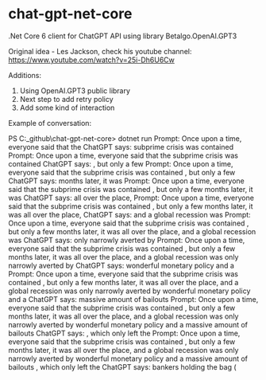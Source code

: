 # chat-gpt-net-core

 .Net Core 6 client for ChatGPT API using library Betalgo.OpenAI.GPT3

 Original idea - Les Jackson, check his youtube channel:
 https://www.youtube.com/watch?v=25i-Dh6U6Cw

Additions:
1. Using OpenAI.GPT3 public library
2. Next step to add retry policy
3. Add some kind of interaction 


Example of conversation:

PS C:\_github\chat-gpt-net-core> dotnet run
Prompt: Once upon a time, everyone said that the
ChatGPT says:  subprime crisis was contained
Prompt: Once upon a time, everyone said that the  subprime crisis was contained
ChatGPT says: , but only a few
Prompt: Once upon a time, everyone said that the  subprime crisis was contained , but only a few
ChatGPT says:  months later, it was
Prompt: Once upon a time, everyone said that the  subprime crisis was contained , but only a few  months later, it was
ChatGPT says:  all over the place,
Prompt: Once upon a time, everyone said that the  subprime crisis was contained , but only a few  months later, it was  all over the place,
ChatGPT says:  and a global recession was
Prompt: Once upon a time, everyone said that the  subprime crisis was contained , but only a few  months later, it was  all over the place,  and a global recession was
ChatGPT says:  only narrowly averted by
Prompt: Once upon a time, everyone said that the  subprime crisis was contained , but only a few  months later, it was  all over the place,  and a global recession was  only narrowly averted by
ChatGPT says:  wonderful monetary policy and a
Prompt: Once upon a time, everyone said that the  subprime crisis was contained , but only a few  months later, it was  all over the place,  and a global recession was  only narrowly averted by  wonderful monetary policy and a
ChatGPT says:  massive amount of bailouts
Prompt: Once upon a time, everyone said that the  subprime crisis was contained , but only a few  months later, it was  all over the place,  and a global recession was  only narrowly averted by  wonderful monetary policy and a  massive amount of bailouts
ChatGPT says: , which only left the
Prompt: Once upon a time, everyone said that the  subprime crisis was contained , but only a few  months later, it was  all over the place,  and a global recession was  only narrowly averted by  wonderful monetary policy and a  massive amount of bailouts , which only left the
ChatGPT says:  bankers holding the bag (